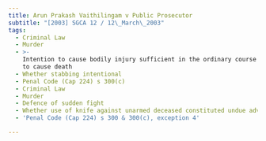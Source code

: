 ```yaml
---
title: Arun Prakash Vaithilingam v Public Prosecutor
subtitle: "[2003] SGCA 12 / 12\_March\_2003"
tags:
  - Criminal Law
  - Murder
  - >-
    Intention to cause bodily injury sufficient in the ordinary course of nature
    to cause death
  - Whether stabbing intentional
  - Penal Code (Cap 224) s 300(c)
  - Criminal Law
  - Murder
  - Defence of sudden fight
  - Whether use of knife against unarmed deceased constituted undue advantage
  - 'Penal Code (Cap 224) s 300 & 300(c), exception 4'

---
```


